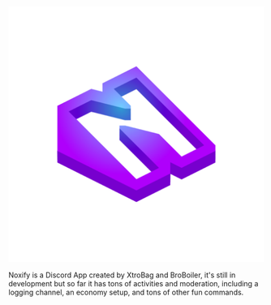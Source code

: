 <p align="center">
  <img src="logo.png" alt="Noxify's Banner">
</p>

Noxify is a Discord App created by XtroBag and BroBoiler, it's still in development but so far it has tons of activities and moderation, including a logging channel, an economy setup, and tons of other fun commands.
